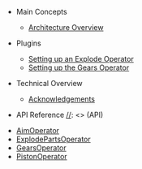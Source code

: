
- Main Concepts

  * [Architecture Overview](arch-overview.md)


- Plugins
  * [Setting up an Explode Operator](tutorials/setup-explode.md)
  * [Setting up the Gears Operator](tutorials/setup-gears.md)

- Technical Overview
  * [Acknowledgements](acknowledgements.md)

- API Reference
[//]: <> (API)
* [AimOperator](api/AimOperator)
* [ExplodePartsOperator](api/ExplodePartsOperator)
* [GearsOperator](api/GearsOperator)
* [PistonOperator](api/PistonOperator)

[//]: <> (API)